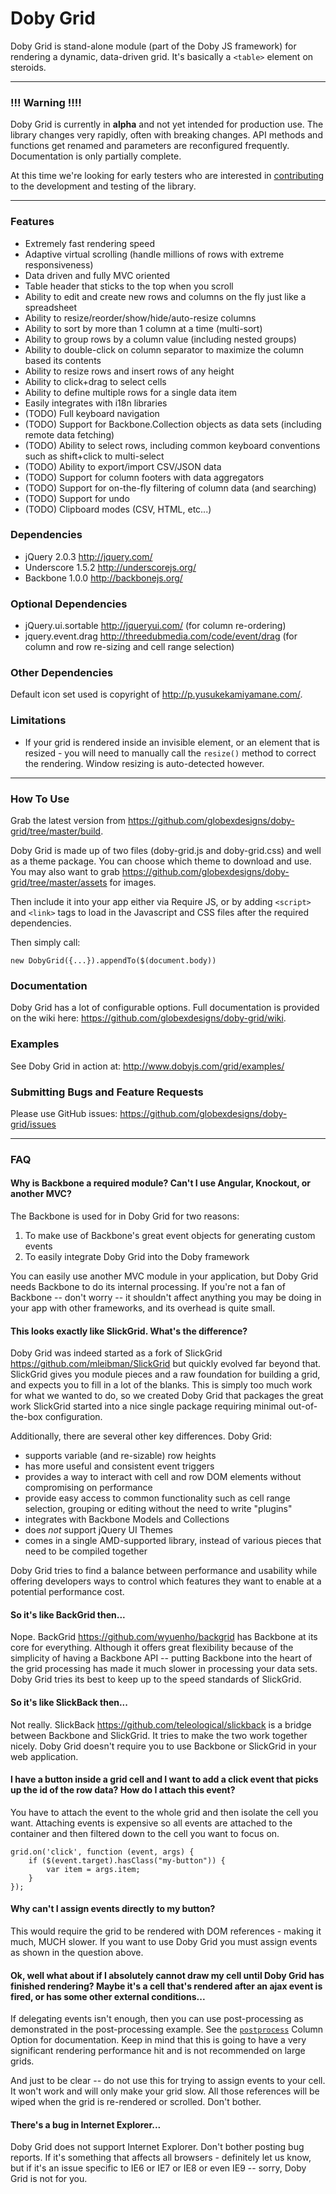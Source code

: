 Doby Grid
=========

Doby Grid is stand-alone module (part of the Doby JS framework) for rendering a dynamic, data-driven grid. It's basically a `<table>` element on steroids.

---

### !!! Warning !!!!

Doby Grid is currently in **alpha** and not yet intended for production use. The library changes very rapidly, often with breaking changes. API methods and functions get renamed and parameters are reconfigured frequently. Documentation is only partially complete.

At this time we're looking for early testers who are interested in [contributing](https://github.com/globexdesigns/doby-grid/blob/master/CONTRIBUTING.md) to the development and testing of the library.

---

### Features

- Extremely fast rendering speed
- Adaptive virtual scrolling (handle millions of rows with extreme responsiveness)
- Data driven and fully MVC oriented
- Table header that sticks to the top when you scroll
- Ability to edit and create new rows and columns on the fly just like a spreadsheet
- Ability to resize/reorder/show/hide/auto-resize columns
- Ability to sort by more than 1 column at a time (multi-sort)
- Ability to group rows by a column value (including nested groups)
- Ability to double-click on column separator to maximize the column based its contents
- Ability to resize rows and insert rows of any height
- Ability to click+drag to select cells
- Ability to define multiple rows for a single data item
- Easily integrates with i18n libraries
- (TODO) Full keyboard navigation
- (TODO) Support for Backbone.Collection objects as data sets (including remote data fetching)
- (TODO) Ability to select rows, including common keyboard conventions such as shift+click to multi-select
- (TODO) Ability to export/import CSV/JSON data
- (TODO) Support for column footers with data aggregators
- (TODO) Support for on-the-fly filtering of column data (and searching)
- (TODO) Support for undo
- (TODO) Clipboard modes (CSV, HTML, etc...)

### Dependencies

- jQuery 2.0.3 <http://jquery.com/>
- Underscore 1.5.2 <http://underscorejs.org/>
- Backbone 1.0.0 <http://backbonejs.org/>

### Optional Dependencies

- jQuery.ui.sortable <http://jqueryui.com/> (for column re-ordering)
- jquery.event.drag <http://threedubmedia.com/code/event/drag> (for column and row re-sizing and cell range selection)

### Other Dependencies

Default icon set used is copyright of <http://p.yusukekamiyamane.com/>.

### Limitations

- If your grid is rendered inside an invisible element, or an element that is resized - you will need to manually call the `resize()` method to correct the rendering. Window resizing is auto-detected however.

---

### How To Use

Grab the latest version from <https://github.com/globexdesigns/doby-grid/tree/master/build>.

Doby Grid is made up of two files (doby-grid.js and doby-grid.css) and well as a theme package. You can choose which theme to download and use. You may also want to grab <https://github.com/globexdesigns/doby-grid/tree/master/assets> for images.

Then include it into your app either via Require JS, or by adding `<script>` and `<link>` tags to load in the Javascript and CSS files after the required dependencies.

Then simply call:

	new DobyGrid({...}).appendTo($(document.body))

### Documentation

Doby Grid has a lot of configurable options. Full documentation is provided on the wiki here: <https://github.com/globexdesigns/doby-grid/wiki>.

### Examples

See Doby Grid in action at: <http://www.dobyjs.com/grid/examples/>

### Submitting Bugs and Feature Requests

Please use GitHub issues: <https://github.com/globexdesigns/doby-grid/issues>

---

### FAQ

#### Why is Backbone a required module? Can't I use Angular, Knockout, or another MVC?

The Backbone is used for in Doby Grid for two reasons:

1) To make use of Backbone's great event objects for generating custom events
2) To easily integrate Doby Grid into the Doby framework

You can easily use another MVC module in your application, but Doby Grid needs Backbone to do its internal processing. If you're not a fan of Backbone -- don't worry -- it shouldn't affect anything you may be doing in your app with other frameworks, and its overhead is quite small.

#### This looks exactly like SlickGrid. What's the difference?

Doby Grid was indeed started as a fork of SlickGrid <https://github.com/mleibman/SlickGrid> but quickly evolved far beyond that. SlickGrid gives you module pieces and a raw foundation for building a grid, and expects you to fill in a lot of the blanks. This is simply too much work for what we wanted to do, so we created Doby Grid that packages the great work SlickGrid started into a nice single package requiring minimal out-of-the-box configuration.

Additionally, there are several other key differences. Doby Grid:

- supports variable (and re-sizable) row heights
- has more useful and consistent event triggers
- provides a way to interact with cell and row DOM elements without compromising on performance
- provide easy access to common functionality such as cell range selection, grouping or editing without the need to write "plugins"
- integrates with Backbone Models and Collections
- does *not* support jQuery UI Themes
- comes in a single AMD-supported library, instead of various pieces that need to be compiled together

Doby Grid tries to find a balance between performance and usability while offering developers ways to control which features they want to enable at a potential performance cost.

#### So it's like BackGrid then...

Nope. BackGrid <https://github.com/wyuenho/backgrid> has Backbone at its core for everything. Although it offers great flexibility because of the simplicity of having a Backbone API -- putting Backbone into the heart of the grid processing has made it much slower in processing your data sets. Doby Grid tries its best to keep up to the speed standards of SlickGrid.

#### So it's like SlickBack then...

Not really. SlickBack <https://github.com/teleological/slickback> is a bridge between Backbone and SlickGrid. It tries to make the two work together nicely. Doby Grid doesn't require you to use Backbone or SlickGrid in your web application.

#### I have a button inside a grid cell and I want to add a click event that picks up the id of the row data? How do I attach this event?

You have to attach the event to the whole grid and then isolate the cell you want. Attaching events is expensive so all events are attached to the container and then filtered down to the cell you want to focus on.

```
grid.on('click', function (event, args) {
	if ($(event.target).hasClass("my-button")) {
		var item = args.item;
	}
});
```

#### Why can't I assign events directly to my button?

This would require the grid to be rendered with DOM references - making it much, MUCH slower. If you want to use Doby Grid you must assign events as shown in the question above.

#### Ok, well what about if I absolutely cannot draw my cell until Doby Grid has finished rendering? Maybe it's a cell that's rendered after an ajax event is fired, or has some other external conditions...

If delegating events isn't enough, then you can use post-processing as demonstrated in the post-processing example. See the <a href="https://github.com/globexdesigns/doby-grid/wiki/Column-Options#wiki-doby-grid-postprocess">`postprocess`</a> Column Option for documentation. Keep in mind that this is going to have a very significant rendering performance hit and is not recommended on large grids.

And just to be clear -- do not use this for trying to assign events to your cell. It won't work and will only make your grid slow. All those references will be wiped when the grid is re-rendered or scrolled. Don't bother.

#### There's a bug in Internet Explorer...

Doby Grid does not support Internet Explorer. Don't bother posting bug reports. If it's something that affects all browsers - definitely let us know, but if it's an issue specific to IE6 or IE7 or IE8 or even IE9 -- sorry, Doby Grid is not for you.
